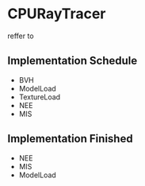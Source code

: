 # CPURayTracer
reffer to 
## Implementation Schedule
- BVH
- ModelLoad
- TextureLoad
- NEE
- MIS

## Implementation Finished
- NEE
- MIS
- ModelLoad
